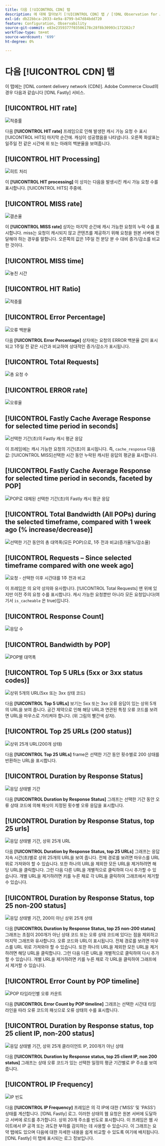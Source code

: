 ```yaml
---
title: 다음 [!UICONTROL CDN] 탭
description: 에 대해 알아보기 [!UICONTROL CDN] 탭 / [!DNL Observation for Adobe Commerce].
exl-id: db22bbca-2033-4e9a-8799-b47d84bdd720
feature: Configuration, Observability
source-git-commit: e83e2359377f03506178c28f8b30993c172282c7
workflow-type: tm+mt
source-wordcount: '699'
ht-degree: 0%

---
```


# 다음 [!UICONTROL CDN] 탭

이 탭에는 [!DNL content delivery network (CDN)]. Adobe Commerce Cloud의 경우 다음과 같습니다 [!DNL Fastly] 서비스.

## [!UICONTROL HIT rate]

![적중률](../../assets/tools/observation-for-adobe-commerce/cdn-tab-1.png)

다음 **[!UICONTROL HIT rate]** 프레임으로 인해 발생한 캐시 가능 요청 수 표시 [!UICONTROL HITS] 마지막 순간에. 캐싱이 성공했음을 나타냅니다. 오른쪽 화살표는 일주일 전 같은 시간에 위 또는 아래의 백분율을 보여줍니다.

## [!UICONTROL HIT Processing]

![히트 처리](../../assets/tools/observation-for-adobe-commerce/cdn-tab-2.png)

이 **[!UICONTROL HIT processing]** 이 상자는 다음을 발생시킨 캐시 가능 요청 수를 표시합니다. [!UICONTROL HITS] 주중에.

## [!UICONTROL MISS rate]

![결손율](../../assets/tools/observation-for-adobe-commerce/cdn-tab-3.png)

이 **[!UICONTROL MISS rate]** 상자는 마지막 순간에 캐시 가능한 요청의 누락 수를 표시합니다. miss는 요청이 캐시되지 않고 콘텐츠를 제공하기 위해 요청을 원본 서버에 전달해야 하는 경우를 말합니다. 오른쪽의 값은 1주일 전 분당 분 수 대비 증가/감소를 비교한 것이다.

## [!UICONTROL MISS time]

![놓친 시간](../../assets/tools/observation-for-adobe-commerce/cdn-tab-4.png)

## [!UICONTROL HIT Ratio]

![적중률](../../assets/tools/observation-for-adobe-commerce/cdn-tab-5.png)

## [!UICONTROL Error Percentage]

![오류 백분율](../../assets/tools/observation-for-adobe-commerce/cdn-tab-6.png)

다음 **[!UICONTROL Error Percentage]** 상자에는 요청의 ERROR 백분율 값이 표시되고 1주일 전 같은 시간과 비교하여 상대적인 증가/감소가 표시됩니다.

## [!UICONTROL Total Requests]

![총 요청 수](../../assets/tools/observation-for-adobe-commerce/cdn-tab-7.png)

## [!UICONTROL ERROR rate]

![오류율](../../assets/tools/observation-for-adobe-commerce/cdn-tab-8.png)

## [!UICONTROL Fastly Cache Average Response for selected time period in seconds]

![선택한 기간(초)의 Fastly 캐시 평균 응답](../../assets/tools/observation-for-adobe-commerce/cdn-tab-9.png)

이 프레임에는 캐시 가능한 요청의 기간(초)이 표시됩니다. 즉, `cache_response` 다음 값: [!UICONTROL MISS]선택한 시간 동안 누락된 캐시된 응답의 평균을 표시합니다.

## [!UICONTROL Fastly Cache Average Response for selected time period in seconds, faceted by POP]

![POP로 대체된 선택한 기간(초)의 Fastly 캐시 평균 응답](../../assets/tools/observation-for-adobe-commerce/cdn-tab-10.png)

## [!UICONTROL Total Bandwidth (All POPs) during the selected timeframe, compared with 1 week ago (% increase/decrease)]

![선택한 기간 동안의 총 대역폭(모든 POP)으로, 1주 전과 비교(증가율%/감소율)](../../assets/tools/observation-for-adobe-commerce/cdn-tab-11.png)

## [!UICONTROL Requests – Since selected timeframe compared with one week ago]

![요청 - 선택한 이후 시간대를 1주 전과 비교](../../assets/tools/observation-for-adobe-commerce/cdn-tab-12.png)

이 프레임은 의 요약 상자와 유사합니다. [!UICONTROL Total Requests] 맨 위에 있지만 이전 주의 요청 수를 표시합니다. 캐시 가능한 요청뿐만 아니라 모든 요청입니다(여기서 `is_cacheable` 은 true)입니다.

## [!UICONTROL Response Count]

![응답 수](../../assets/tools/observation-for-adobe-commerce/cdn-tab-13.png)

## [!UICONTROL Bandwidth by POP]

![POP별 대역폭](../../assets/tools/observation-for-adobe-commerce/cdn-tab-14.png)

## [!UICONTROL Top 5 URLs (5xx or 3xx status codes)]

![상위 5개의 URL(5xx 또는 3xx 상태 코드)](../../assets/tools/observation-for-adobe-commerce/cdn-tab-15.gif)

다음 **[!UICONTROL Top 5 URLs]** 보기는 5xx 또는 3xx 오류 응답이 있는 상위 5개의 URL을 보여 줍니다. 공간 제약으로 인해 해당 URL과 연관된 특정 오류 코드를 보려면 URL을 마우스로 가리켜야 합니다. (위 그림의 빨간색 상자).

## [!UICONTROL Top 25 URLs (200 status)]

![상위 25개 URL(200개 상태)](../../assets/tools/observation-for-adobe-commerce/cdn-tab-16.gif)

다음 **[!UICONTROL Top 25 URLs]** frame은 선택한 기간 동안 횟수별로 200 상태를 반환하는 URL을 표시합니다.

## [!UICONTROL Duration by Response Status]

![응답 상태별 기간](../../assets/tools/observation-for-adobe-commerce/cdn-tab-17.png)

다음 **[!UICONTROL Duration by Response Status]** 그래프는 선택한 기간 동안 오류 상태 코드에 의해 패싯이 지정된 횟수별 오류 응답을 표시합니다.

## [!UICONTROL Duration by Response Status, top 25 urls]

![응답 상태별 기간, 상위 25개 URL](../../assets/tools/observation-for-adobe-commerce/cdn-tab-18.gif)

다음 **[!UICONTROL Duration by Response Status, top 25 URLs]** 그래프는 응답 지속 시간(초)별로 상위 25개의 URL을 보여 줍니다. 전체 경로를 보려면 마우스를 URL 위로 가져와야 할 수 있습니다. 또한 하나의 URL을 제외한 모든 URL을 제거하려면 해당 URL을 클릭합니다. 그런 다음 다른 URL을 개별적으로 클릭하여 다시 추가할 수 있습니다. 개별 URL을 제거하려면 키를 누른 채로 각 URL을 클릭하여 그래프에서 제거할 수 있습니다.

## [!UICONTROL Duration by Response Status, top 25 non-200 status]

![응답 상태별 기간, 200이 아닌 상위 25개 상태](../../assets/tools/observation-for-adobe-commerce/cdn-tab-19.gif)

다음 **[!UICONTROL Duration by Response Status, top 25 non-200 status]** 그래프는 초점이 200개가 아닌 상태 코드 또는 오류 상태 코드에 있다는 점을 제외하고 마지막 그래프와 유사합니다. 오류 코드와 URL이 표시됩니다. 전체 경로를 보려면 마우스를 URL 위로 가져와야 할 수 있습니다. 또한 하나의 URL을 제외한 모든 URL을 제거하려면 해당 URL을 클릭합니다. 그런 다음 다른 URL을 개별적으로 클릭하여 다시 추가할 수 있습니다. 개별 URL을 제거하려면 키를 누른 채로 각 URL을 클릭하여 그래프에서 제거할 수 있습니다.

## [!UICONTROL Error Count by POP timeline]

![POP 타임라인별 오류 카운트](../../assets/tools/observation-for-adobe-commerce/cdn-tab-20.png)

다음 **[!UICONTROL Error Count by POP timeline]** 그래프는 선택한 시간대 타임라인을 따라 오류 코드의 패싯으로 오류 상태의 수를 표시합니다.

## [!UICONTROL Duration by Response status, top 25 client IP, non-200 status]

![응답 상태별 기간, 상위 25개 클라이언트 IP, 200개가 아닌 상태](../../assets/tools/observation-for-adobe-commerce/cdn-tab-21.gif)

다음 **[!UICONTROL Duration by Response status, top 25 client IP, non 200 status]** 그래프는 상태 오류 코드가 있는 선택한 일정의 평균 기간별로 IP 주소를 보여 줍니다.

## [!UICONTROL IP Frequency]

![IP 빈도](../../assets/tools/observation-for-adobe-commerce/cdn-tab-22.jpeg)

다음 **[!UICONTROL IP Frequency]** 프레임은 의 각 IP에 대한 (&#39;MISS&#39; 및 &#39;PASS&#39;) 상태를 계산합니다. [!DNL Fastly] 로그. 이러한 상태의 웹 요청은 원본 서버에 도달하고 서버에 로드를 추가합니다. 상위 20개 주소를 빈도로 표시합니다. 이 프레임은 웹 사이트에서 IP 공격 또는 과도한 부하를 감지하는 데 사용할 수 있습니다. 이 그래프는 요약 탭에도 있으며 다음에 대한 자세한 내용을 쉽게 비교할 수 있도록 여기에 배치됩니다. [!DNL Fastly] 이 탭에 표시되는 로그 정보입니다.
